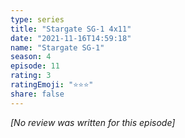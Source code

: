 ```yaml
---
type: series
title: "Stargate SG-1 4x11"
date: "2021-11-16T14:59:18"
name: "Stargate SG-1"
season: 4
episode: 11
rating: 3
ratingEmoji: "⭐️⭐️⭐️"
share: false
---
```


*[No review was written for this episode]*
